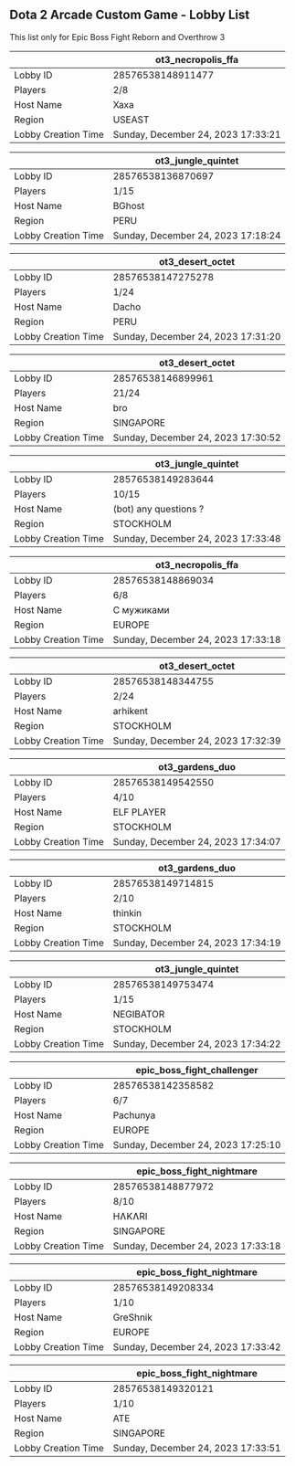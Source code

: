 ## Dota 2 Arcade Custom Game - Lobby List

This list only for Epic Boss Fight Reborn and Overthrow 3

|  | ot3_necropolis_ffa |
| ------ | ------ |
| Lobby ID | 28576538148911477 |
| Players | 2/8 |
| Host Name | Xaxa |
| Region | USEAST |
| Lobby Creation Time | Sunday, December 24, 2023 17:33:21 |


|  | ot3_jungle_quintet |
| ------ | ------ |
| Lobby ID | 28576538136870697 |
| Players | 1/15 |
| Host Name | BGhost |
| Region | PERU |
| Lobby Creation Time | Sunday, December 24, 2023 17:18:24 |


|  | ot3_desert_octet |
| ------ | ------ |
| Lobby ID | 28576538147275278 |
| Players | 1/24 |
| Host Name | Dacho |
| Region | PERU |
| Lobby Creation Time | Sunday, December 24, 2023 17:31:20 |


|  | ot3_desert_octet |
| ------ | ------ |
| Lobby ID | 28576538146899961 |
| Players | 21/24 |
| Host Name | bro |
| Region | SINGAPORE |
| Lobby Creation Time | Sunday, December 24, 2023 17:30:52 |


|  | ot3_jungle_quintet |
| ------ | ------ |
| Lobby ID | 28576538149283644 |
| Players | 10/15 |
| Host Name | (bot) any questions ? |
| Region | STOCKHOLM |
| Lobby Creation Time | Sunday, December 24, 2023 17:33:48 |


|  | ot3_necropolis_ffa |
| ------ | ------ |
| Lobby ID | 28576538148869034 |
| Players | 6/8 |
| Host Name | С мужиками |
| Region | EUROPE |
| Lobby Creation Time | Sunday, December 24, 2023 17:33:18 |


|  | ot3_desert_octet |
| ------ | ------ |
| Lobby ID | 28576538148344755 |
| Players | 2/24 |
| Host Name | arhikent |
| Region | STOCKHOLM |
| Lobby Creation Time | Sunday, December 24, 2023 17:32:39 |


|  | ot3_gardens_duo |
| ------ | ------ |
| Lobby ID | 28576538149542550 |
| Players | 4/10 |
| Host Name | ELF PLAYER |
| Region | STOCKHOLM |
| Lobby Creation Time | Sunday, December 24, 2023 17:34:07 |


|  | ot3_gardens_duo |
| ------ | ------ |
| Lobby ID | 28576538149714815 |
| Players | 2/10 |
| Host Name | thinkin |
| Region | STOCKHOLM |
| Lobby Creation Time | Sunday, December 24, 2023 17:34:19 |


|  | ot3_jungle_quintet |
| ------ | ------ |
| Lobby ID | 28576538149753474 |
| Players | 1/15 |
| Host Name | NEGIBATOR |
| Region | STOCKHOLM |
| Lobby Creation Time | Sunday, December 24, 2023 17:34:22 |


|  | epic_boss_fight_challenger |
| ------ | ------ |
| Lobby ID | 28576538142358582 |
| Players | 6/7 |
| Host Name | Pachunya |
| Region | EUROPE |
| Lobby Creation Time | Sunday, December 24, 2023 17:25:10 |


|  | epic_boss_fight_nightmare |
| ------ | ------ |
| Lobby ID | 28576538148877972 |
| Players | 8/10 |
| Host Name | HɅKɅRI |
| Region | SINGAPORE |
| Lobby Creation Time | Sunday, December 24, 2023 17:33:18 |


|  | epic_boss_fight_nightmare |
| ------ | ------ |
| Lobby ID | 28576538149208334 |
| Players | 1/10 |
| Host Name | GreShnik |
| Region | EUROPE |
| Lobby Creation Time | Sunday, December 24, 2023 17:33:42 |


|  | epic_boss_fight_nightmare |
| ------ | ------ |
| Lobby ID | 28576538149320121 |
| Players | 1/10 |
| Host Name | ATE |
| Region | SINGAPORE |
| Lobby Creation Time | Sunday, December 24, 2023 17:33:51 |


